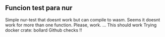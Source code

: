 ## Funcion test para nur
Simple nur-test that doesnt work but can compile to wasm.
Seems it doesnt work for more than one function.
Please, work.
...
This should work
Trying docker crate: bollard
Github checks !!
